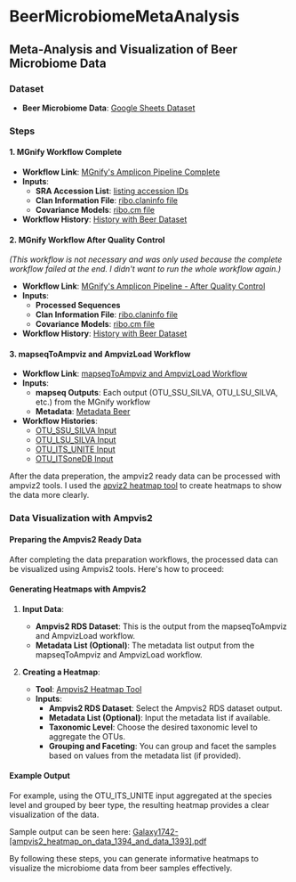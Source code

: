 # BeerMicrobiomeMetaAnalysis

## Meta-Analysis and Visualization of Beer Microbiome Data

### Dataset

- **Beer Microbiome Data**: [Google Sheets Dataset](https://docs.google.com/spreadsheets/d/1RblHxOcXIFd2tg4P7cHtZNuElin5ifOHt_0KawkYU7A/edit?gid=0#gid=0)

### Steps

#### 1. MGnify Workflow Complete

- **Workflow Link**: [MGnify's Amplicon Pipeline Complete](https://usegalaxy.eu/u/marabesemer/w/mgnifys-amplicon-pipeline-complete)
- **Inputs**:
  - **SRA Accession List**: [listing accession IDs](https://github.com/MaraBesemer/BeerMicrobiomeMetaAnalysis/blob/main/input_tabular.txt)
  - **Clan Information File**: [ribo.claninfo file](https://github.com/MaraBesemer/BeerMicrobiomeMetaAnalysis/blob/main/ribo.claninfo.txt)
  - **Covariance Models**: [ribo.cm file](https://github.com/MaraBesemer/BeerMicrobiomeMetaAnalysis/blob/main/ribo.cm)
- **Workflow History**: [History with Beer Dataset](https://usegalaxy.eu/u/marabesemer/h/mgnify-complete-dataset-1)

#### 2. MGnify Workflow After Quality Control
*(This workflow is not necessary and was only used because the complete workflow failed at the end. I didn't want to run the whole workflow again.)*

- **Workflow Link**: [MGnify's Amplicon Pipeline - After Quality Control](https://usegalaxy.eu/u/marabesemer/w/mgnifys-amplicon-pipeline---after-quality-control)
- **Inputs**:
  - **Processed Sequences**
  - **Clan Information File**: [ribo.claninfo file](https://github.com/MaraBesemer/BeerMicrobiomeMetaAnalysis/blob/main/ribo.claninfo.txt)
  - **Covariance Models**: [ribo.cm file](https://github.com/MaraBesemer/BeerMicrobiomeMetaAnalysis/blob/main/ribo.cm)
- **Workflow History**: [History with Beer Dataset](https://usegalaxy.eu/u/marabesemer/h/after-quality-control-complete-dataset)


#### 3. mapseqToAmpviz and AmpvizLoad Workflow

- **Workflow Link**: [mapseqToAmpviz and AmpvizLoad Workflow](https://usegalaxy.eu/u/marabesemer/w/copy-of-mapseqtoampvis-and-appvisload-1)
- **Inputs**:
  - **mapseq Outputs**: Each output (OTU_SSU_SILVA, OTU_LSU_SILVA, etc.) from the MGnify workflow
  - **Metadata**: [Metadata Beer](https://github.com/MaraBesemer/BeerMicrobiomeMetaAnalysis/blob/main/Metadata-formatted.txt)
- **Workflow Histories**:
  - [OTU_SSU_SILVA Input](https://usegalaxy.eu/u/marabesemer/h/mapseqtoampviz-and-ampvizload-v2)
  - [OTU_LSU_SILVA Input](https://usegalaxy.eu/u/marabesemer/h/mapseqtoampviz-and-ampvizload-lsu)
  - [OTU_ITS_UNITE Input](https://usegalaxy.eu/u/marabesemer/h/mapseq-to-ampvis-its-unite)
  - [OTU_ITSoneDB Input](https://usegalaxy.eu/u/marabesemer/h/mapseq-to-ampvis-itsonedb)

After the data preperation, the ampviz2 ready data can be processed with ampviz2 tools. I used the [apviz2 heatmap tool](https://usegalaxy.eu/?tool_id=toolshed.g2.bx.psu.edu%2Frepos%2Fiuc%2Fampvis2_heatmap%2Fampvis2_heatmap%2F2.8.6%2Bgalaxy1&version=latest) to create heatmaps to show the data more clearly.

### Data Visualization with Ampvis2

#### Preparing the Ampvis2 Ready Data

After completing the data preparation workflows, the processed data can be visualized using Ampvis2 tools. Here's how to proceed:

#### Generating Heatmaps with Ampvis2

1. **Input Data**:
   - **Ampvis2 RDS Dataset**: This is the output from the mapseqToAmpviz and AmpvizLoad workflow.
   - **Metadata List (Optional)**: The metadata list output from the mapseqToAmpviz and AmpvizLoad workflow.

2. **Creating a Heatmap**:
   - **Tool**: [Ampvis2 Heatmap Tool](https://usegalaxy.eu/?tool_id=toolshed.g2.bx.psu.edu%2Frepos%2Fiuc%2Fampvis2_heatmap%2Fampvis2_heatmap%2F2.8.6%2Bgalaxy1&version=latest)
   - **Inputs**:
     - **Ampvis2 RDS Dataset**: Select the Ampvis2 RDS dataset output.
     - **Metadata List (Optional)**: Input the metadata list if available.
     - **Taxonomic Level**: Choose the desired taxonomic level to aggregate the OTUs.
     - **Grouping and Faceting**: You can group and facet the samples based on values from the metadata list (if provided).

#### Example Output

For example, using the OTU_ITS_UNITE input aggregated at the species level and grouped by beer type, the resulting heatmap provides a clear visualization of the data. 

Sample output can be seen here:
[Galaxy1742-[ampvis2_heatmap_on_data_1394_and_data_1393].pdf](https://github.com/user-attachments/files/16174758/Galaxy1742-.ampvis2_heatmap_on_data_1394_and_data_1393.pdf)

By following these steps, you can generate informative heatmaps to visualize the microbiome data from beer samples effectively.


